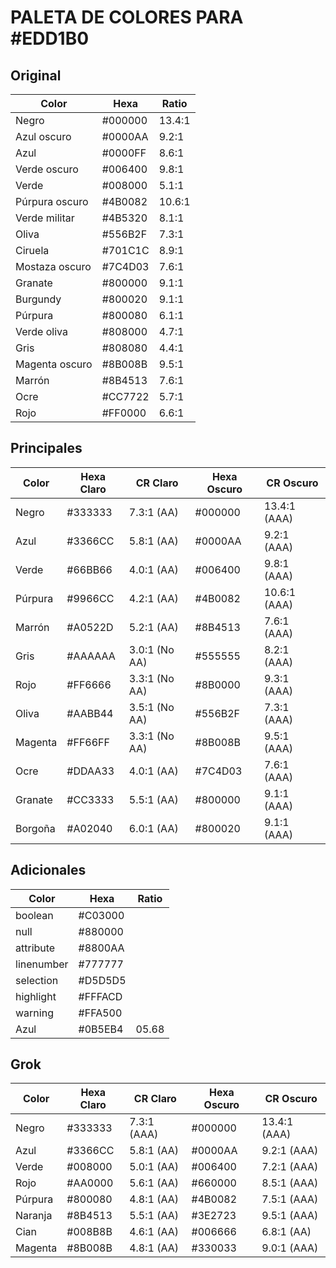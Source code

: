 # PALETA DE COLORES PARA #EDD1B0

## Original

| Color          | Hexa      | Ratio  |
| -------------- | --------- | ------ |
| Negro          | #000000 | 13.4:1 |
| Azul oscuro    | #0000AA | 9.2:1  |
| Azul           | #0000FF | 8.6:1  |
| Verde oscuro   | #006400 | 9.8:1  |
| Verde          | #008000 | 5.1:1  |
| Púrpura oscuro | #4B0082 | 10.6:1 |
| Verde militar  | #4B5320 | 8.1:1  |
| Oliva          | #556B2F | 7.3:1  |
| Ciruela        | #701C1C | 8.9:1  |
| Mostaza oscuro | #7C4D03 | 7.6:1  |
| Granate        | #800000 | 9.1:1  |
| Burgundy       | #800020 | 9.1:1  |
| Púrpura        | #800080 | 6.1:1  |
| Verde oliva    | #808000 | 4.7:1  |
| Gris           | #808080 | 4.4:1  |
| Magenta oscuro | #8B008B | 9.5:1  |
| Marrón         | #8B4513 | 7.6:1  |
| Ocre           | #CC7722 | 5.7:1  |
| Rojo           | #FF0000 | 6.6:1  |

## Principales

| Color   | Hexa Claro   | CR Claro      | Hexa Oscuro   | CR Oscuro    |
| ------- | ------------ | ------------- | ------------- | ------------ |
| Negro   | #333333    | 7.3:1 (AA)    | #000000     | 13.4:1 (AAA) |
| Azul    | #3366CC    | 5.8:1 (AA)    | #0000AA     | 9.2:1 (AAA)  |
| Verde   | #66BB66    | 4.0:1 (AA)    | #006400     | 9.8:1 (AAA)  |
| Púrpura | #9966CC    | 4.2:1 (AA)    | #4B0082     | 10.6:1 (AAA) |
| Marrón  | #A0522D    | 5.2:1 (AA)    | #8B4513     | 7.6:1 (AAA)  |
| Gris    | #AAAAAA    | 3.0:1 (No AA) | #555555     | 8.2:1 (AAA)  |
| Rojo    | #FF6666    | 3.3:1 (No AA) | #8B0000     | 9.3:1 (AAA)  |
| Oliva   | #AABB44    | 3.5:1 (No AA) | #556B2F     | 7.3:1 (AAA)  |
| Magenta | #FF66FF    | 3.3:1 (No AA) | #8B008B     | 9.5:1 (AAA)  |
| Ocre    | #DDAA33    | 4.0:1 (AA)    | #7C4D03     | 7.6:1 (AAA)  |
| Granate | #CC3333    | 5.5:1 (AA)    | #800000     | 9.1:1 (AAA)  |
| Borgoña | #A02040    | 6.0:1 (AA)    | #800020     | 9.1:1 (AAA)  |

## Adicionales

| Color          | Hexa      | Ratio   |
| -------------- | --------- | ------- |
| boolean        | #C03000 |         |
| null           | #880000 |         |
| attribute      | #8800AA |         |
| linenumber     | #777777 |         |
| selection      | #D5D5D5 |         |
| highlight      | #FFFACD |         |
| warning        | #FFA500 |         |
| Azul           | #0B5EB4 | 05.68   |

## Grok

| Color    | Hexa Claro   | CR Claro    | Hexa Oscuro   | CR Oscuro   |
|----------|--------------|-------------|---------------|-------------|
| Negro    | #333333    | 7.3:1 (AAA) | #000000     | 13.4:1 (AAA)|
| Azul     | #3366CC    | 5.8:1 (AA)  | #0000AA     | 9.2:1 (AAA) |
| Verde    | #008000    | 5.0:1 (AA)  | #006400     | 7.2:1 (AAA) |
| Rojo     | #AA0000    | 5.6:1 (AA)  | #660000     | 8.5:1 (AAA) |
| Púrpura  | #800080    | 4.8:1 (AA)  | #4B0082     | 7.5:1 (AAA) |
| Naranja  | #8B4513    | 5.5:1 (AA)  | #3E2723     | 9.5:1 (AAA) |
| Cian     | #008B8B    | 4.6:1 (AA)  | #006666     | 6.8:1 (AA)  |
| Magenta  | #8B008B    | 4.8:1 (AA)  | #330033     | 9.0:1 (AAA) |
